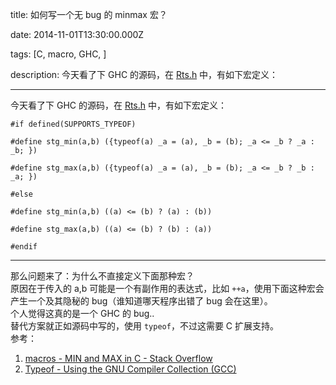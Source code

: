 title: 如何写一个无 bug 的 minmax 宏？

date: 2014-11-01T13:30:00.000Z

tags: [C, macro, GHC, ]

description: 今天看了下 GHC 的源码，在 [Rts.h](https://github.com/ghc/ghc/blob/master/includes/Rts.h) 中，有如下宏定义：

---
今天看了下 GHC 的源码，在 [Rts.h](https://github.com/ghc/ghc/blob/master/includes/Rts.h) 中，有如下宏定义：
    
    
    #if defined(SUPPORTS_TYPEOF)
    
    #define stg_min(a,b) ({typeof(a) _a = (a), _b = (b); _a <= _b ? _a : _b; })
    
    #define stg_max(a,b) ({typeof(a) _a = (a), _b = (b); _a <= _b ? _b : _a; })
    
    #else
    
    #define stg_min(a,b) ((a) <= (b) ? (a) : (b))
    
    #define stg_max(a,b) ((a) <= (b) ? (b) : (a))
    
    #endif  
  
---  
  
那么问题来了：为什么不直接定义下面那种宏？  
原因在于传入的 a,b 可能是一个有副作用的表达式，比如 `++a`，使用下面这种宏会产生一个及其隐秘的 bug（谁知道哪天程序出错了 bug 会在这里）。  
个人觉得这真的是一个 GHC 的 bug..  
替代方案就正如源码中写的，使用 `typeof`，不过这需要 C 扩展支持。  
参考：

  1. [macros - MIN and MAX in C - Stack Overflow](http://stackoverflow.com/questions/3437404/min-and-max-in-c)
  2. [Typeof - Using the GNU Compiler Collection (GCC)](https://gcc.gnu.org/onlinedocs/gcc/Typeof.html#Typeof)
